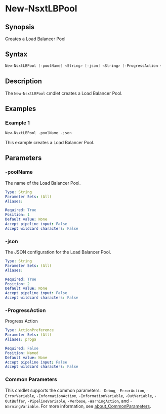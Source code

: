 # New-NsxtLBPool

## Synopsis

Creates a Load Balancer Pool

## Syntax

```powershell
New-NsxtLBPool [-poolName] <String> [-json] <String> [-ProgressAction <ActionPreference>] [<CommonParameters>]
```

## Description

The `New-NsxtLBPool` cmdlet creates a Load Balancer Pool.

## Examples

### Example 1

```powershell
New-NsxtLBPool -poolName -json
```

This example creates a Load Balancer Pool.

## Parameters

### -poolName

The name of the Load Balancer Pool.

```yaml
Type: String
Parameter Sets: (All)
Aliases:

Required: True
Position: 1
Default value: None
Accept pipeline input: False
Accept wildcard characters: False
```

### -json

The JSON configuration for the Load Balancer Pool.

```yaml
Type: String
Parameter Sets: (All)
Aliases:

Required: True
Position: 2
Default value: None
Accept pipeline input: False
Accept wildcard characters: False
```

### -ProgressAction

Progress Action

```yaml
Type: ActionPreference
Parameter Sets: (All)
Aliases: proga

Required: False
Position: Named
Default value: None
Accept pipeline input: False
Accept wildcard characters: False
```

### Common Parameters

This cmdlet supports the common parameters: `-Debug`, `-ErrorAction`, `-ErrorVariable`, `-InformationAction`, `-InformationVariable`, `-OutVariable`, `-OutBuffer`, `-PipelineVariable`, `-Verbose`, `-WarningAction`, and `-WarningVariable`. For more information, see [about_CommonParameters](http://go.microsoft.com/fwlink/?LinkID=113216).
